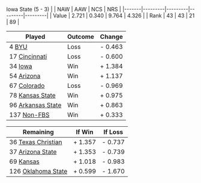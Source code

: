 Iowa State (5 - 3)
|       |   NAW   |   AAW   |   NCS   |   NRS   |
|-------|---------|---------|---------|---------|
| Value |   2.721 |   0.340 |   9.764 |   4.326 |
| Rank  |      43 |      43 |      21 |      89 |

| Played                    | Outcome    |  Change  |
|---------------------------|------------|----------|
|   4 [BYU                   ](BYU.md)| Loss       | -  0.463 |
|  17 [Cincinnati            ](Cincinnati.md)| Loss       | -  0.600 |
|  34 [Iowa                  ](Iowa.md)| Win        | +  1.384 |
|  54 [Arizona               ](Arizona.md)| Win        | +  1.137 |
|  67 [Colorado              ](Colorado.md)| Loss       | -  0.969 |
|  78 [Kansas State          ](KansasState.md)| Win        | +  0.975 |
|  96 [Arkansas State        ](ArkansasState.md)| Win        | +  0.863 |
| 137 [Non-FBS               ](NonFBS.md)| Win        | +  0.333 |

| Remaining                 |  If Win  |  If Loss |
|---------------------------|----------|----------|
|  36 [Texas Christian       ](TexasChristian.md)| +  1.357 | -  0.737 |
|  37 [Arizona State         ](ArizonaState.md)| +  1.353 | -  0.739 |
|  69 [Kansas                ](Kansas.md)| +  1.018 | -  0.983 |
| 126 [Oklahoma State        ](OklahomaState.md)| +  0.599 | -  1.670 |

